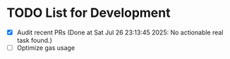 # TODO List for Development

- [x] Audit recent PRs  (Done at Sat Jul 26 23:13:45 2025: No actionable real task found.)
- [ ] Optimize gas usage